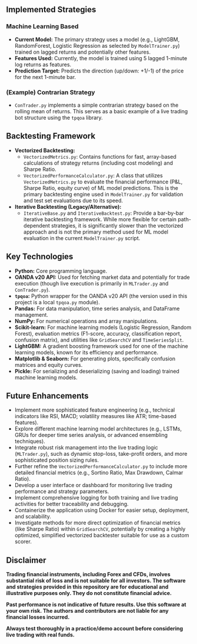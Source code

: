 ## Implemented Strategies

### Machine Learning Based

-   **Current Model:** The primary strategy uses a model (e.g., LightGBM, RandomForest, Logistic Regression as selected by `ModelTrainer.py`) trained on lagged returns and potentially other features.
-   **Features Used:** Currently, the model is trained using 5 lagged 1-minute log returns as features.
-   **Prediction Target:** Predicts the direction (up/down: +1/-1) of the price for the next 1-minute bar.

### (Example) Contrarian Strategy

-   `ConTrader.py` implements a simple contrarian strategy based on the rolling mean of returns. This serves as a basic example of a live trading bot structure using the `tpqoa` library.

## Backtesting Framework

-   **Vectorized Backtesting:**
    -   `VectorizedMetrics.py`: Contains functions for fast, array-based calculations of strategy returns (including cost modeling) and Sharpe Ratio.
    -   `VectorizedPerformanceCalculator.py`: A class that utilizes `VectorizedMetrics.py` to evaluate the financial performance (P&L, Sharpe Ratio, equity curve) of ML model predictions. This is the primary backtesting engine used in `ModelTrainer.py` for validation and test set evaluations due to its speed.
-   **Iterative Backtesting (Legacy/Alternative):**
    -   `IterativeBase.py` and `IterativeBacktest.py`: Provide a bar-by-bar iterative backtesting framework. While more flexible for certain path-dependent strategies, it is significantly slower than the vectorized approach and is not the primary method used for ML model evaluation in the current `ModelTrainer.py` script.

## Key Technologies

-   **Python:** Core programming language.
-   **OANDA v20 API:** Used for fetching market data and potentially for trade execution (though live execution is primarily in `MLTrader.py` and `ConTrader.py`).
-   **`tpqoa`:** Python wrapper for the OANDA v20 API (the version used in this project is a local `tpqoa.py` module).
-   **Pandas:** For data manipulation, time series analysis, and DataFrame management.
-   **NumPy:** For numerical operations and array manipulations.
-   **Scikit-learn:** For machine learning models (Logistic Regression, Random Forest), evaluation metrics (F1-score, accuracy, classification report, confusion matrix), and utilities like `GridSearchCV` and `TimeSeriesSplit`.
-   **LightGBM:** A gradient boosting framework used for one of the machine learning models, known for its efficiency and performance.
-   **Matplotlib & Seaborn:** For generating plots, specifically confusion matrices and equity curves.
-   **Pickle:** For serializing and deserializing (saving and loading) trained machine learning models.

## Future Enhancements

-   Implement more sophisticated feature engineering (e.g., technical indicators like RSI, MACD; volatility measures like ATR; time-based features).
-   Explore different machine learning model architectures (e.g., LSTMs, GRUs for deeper time series analysis, or advanced ensembling techniques).
-   Integrate robust risk management into the live trading logic (`MLTrader.py`), such as dynamic stop-loss, take-profit orders, and more sophisticated position sizing rules.
-   Further refine the `VectorizedPerformanceCalculator.py` to include more detailed financial metrics (e.g., Sortino Ratio, Max Drawdown, Calmar Ratio).
-   Develop a user interface or dashboard for monitoring live trading performance and strategy parameters.
-   Implement comprehensive logging for both training and live trading activities for better traceability and debugging.
-   Containerize the application using Docker for easier setup, deployment, and scalability.
-   Investigate methods for more direct optimization of financial metrics (like Sharpe Ratio) within `GridSearchCV`, potentially by creating a highly optimized, simplified vectorized backtester suitable for use as a custom scorer.

## Disclaimer

**Trading financial instruments, including Forex and CFDs, involves substantial risk of loss and is not suitable for all investors. The software and strategies provided in this repository are for educational and illustrative purposes only. They do not constitute financial advice.**

**Past performance is not indicative of future results. Use this software at your own risk. The authors and contributors are not liable for any financial losses incurred.**

**Always test thoroughly in a practice/demo account before considering live trading with real funds.**

